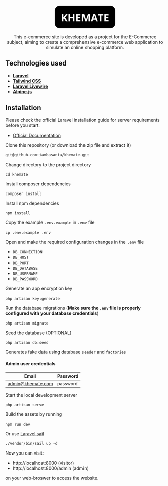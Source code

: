 <p align="center">
  <img src="./public/logos/logo-white-text.png" alt="khemate">
</p>

<p align="center">
This e-commerce site is developed as a project for the E-Commerce subject, aiming to create a comprehensive e-commerce web application to simulate an online shopping platform.
</p>

## Technologies used

-   **[Laravel](https://laravel.com/)**
-   **[Tailwind CSS](https://tailwindcss.com/)**
-   **[Laravel Livewire](https://kirschbaumdevelopment.com)**
-   **[Alpine.js](https://alpinejs.dev/)**

## Installation

Please check the official Laravel installation guide for server requirements before you start.

-   [Official Documentation](https://laravel.com/docs/10.x)

Clone this repository (or download the zip file and extract it)

    git@github.com:iambasanta/khemate.git

Change directory to the project directory

    cd khemate

Install composer dependencies

    composer install

Install npm dependencies

    npm install

Copy the example `.env.example` in `.env` file

    cp .env.example .env

Open and make the required configuration changes in the `.env` file

-   `DB_CONNECTION`
-   `DB_HOST`
-   `DB_PORT`
-   `DB_DATABASE`
-   `DB_USERNAME`
-   `DB_PASSWORD`

Generate an app encryption key

    php artisan key:generate

Run the database migrations (**Make sure the `.env` file is properly configured with your database credentials**)

    php artisan migrate

Seed the database (OPTIONAL)

    php artisan db:seed

Generates fake data using database `seeder` and `factories`

#### **Admin user credentials**

| Email             | Password |
| ----------------- | -------- |
| admin@khemate.com | password |

Start the local development server

    php artisan serve

Build the assets by running

    npm run dev

Or use [Laravel sail](https://laravel.com/docs/10.x/sail)

    ./vendor/bin/sail up -d

Now you can visit:

-   http://localhost:8000 (visitor)
-   http://localhost:8000/admin (admin)

on your web-broswer to access the website.
